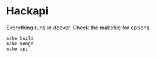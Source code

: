 # Hackapi

Everything runs in docker. Check the makefile for options.

```
make build
make mongo
make api
```